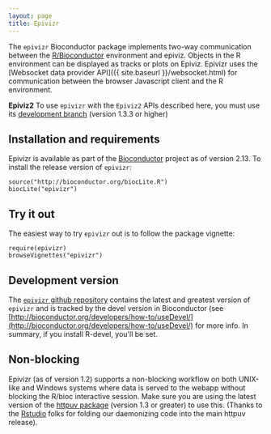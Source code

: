 ```yaml
---
layout: page
title: Epivizr
---
```


The `epivizr` Bioconductor package implements two-way communication between the [R/Bioconductor](http://bioconductor.org) environment and epiviz. Objects in the R environment can be displayed as tracks or plots on Epiviz. Epivizr uses the [Websocket data provider API]({{ site.baseurl }}/websocket.html) for communication between the browser Javascript client and the R environment.

**Epiviz2** To use `epivizr` with the `Epiviz2` APIs described here, you must use its [development branch](#development-version) (version 1.3.3 or higher)
 
## Installation and requirements
Epivizr is available as part of the [Bioconductor](http://bioconductor.org) project as of version 2.13. To install the release version of `epivizr`:

```{r}
source("http://bioconductor.org/biocLite.R")
biocLite("epivizr")
```

## Try it out

The easiest way to try `epivizr` out is to follow the package vignette:

```{r}
require(epivizr)
browseVignettes("epivizr")
```

## Development version

The [`epivizr` github repository](http://github.com/epiviz/epivizr) contains the latest and greatest version of `epivizr` and is tracked by the devel version in Bioconductor (see
[http://bioconductor.org/developers/how-to/useDevel/](http://bioconductor.org/developers/how-to/useDevel/) for more info. In summary, if you install R-devel, you'll be set.

## Non-blocking

Epivizr (as of version 1.2) supports a non-blocking workflow on both UNIX-like and Windows systems where data is served to the webapp without blocking
the R/bioc interactive session. Make sure you are using the latest version of the [httpuv package](http://cran.r-project.org/web/packages/httpuv/index.html) (version 1.3 or greater) to use this. (Thanks to the
[Rstudio](http://rstudio.org) folks for folding our daemonizing code into the main httpuv release).
